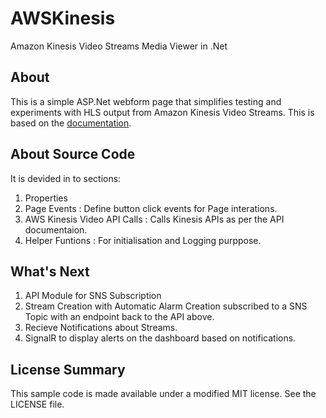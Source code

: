 # AWSKinesis
Amazon Kinesis Video Streams Media Viewer in .Net

## About
This is a simple ASP.Net webform page that simplifies testing and experiments with HLS output from Amazon Kinesis Video Streams. This is based on the <a href="https://docs.aws.amazon.com/kinesisvideostreams/latest/dg/how-hls.html">documentation</a>.

## About Source Code
It is devided in to sections:
1. Properties
2. Page Events : Define button click events for Page interations.
4. AWS Kinesis Video API Calls : Calls Kinesis APIs as per the API documentaion.
5. Helper Funtions : For initialisation and Logging purppose.

## What's Next
1. API Module for SNS Subscription
2. Stream Creation with Automatic Alarm Creation subscribed to a SNS Topic with an endpoint back to the API above.
3. Recieve Notifications about Streams.
4. SignalR to display alerts on the dashboard based on notifications.


## License Summary

This sample code is made available under a modified MIT license. See the LICENSE file.
